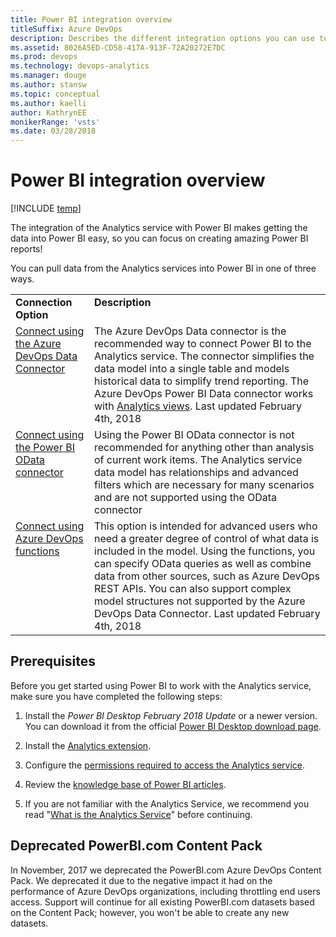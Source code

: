 ```yaml
---
title: Power BI integration overview 
titleSuffix: Azure DevOps 
description: Describes the different integration options you can use to connect to Power BI to access the Analytics Service for Azure DevOps
ms.assetid: 8026A5ED-CD58-417A-913F-72A20272E7DC
ms.prod: devops
ms.technology: devops-analytics
ms.manager: douge
ms.author: stansw
ms.topic: conceptual
ms.author: kaelli
author: KathrynEE
monikerRange: 'vsts'
ms.date: 03/28/2018
---
```


# Power BI integration overview

[!INCLUDE [temp](../../_shared/version-vsts-only.md)]

The integration of the Analytics service with Power BI makes getting the data into Power BI easy, so you can focus on creating amazing Power BI reports!

You can pull data from the Analytics services into Power BI in one of three ways. 

<table width="90%">
<tbody valign="top">
    <tr>
        <td width="25%"><b>Connection Option</td>
        <td><b>Description</td>
    </tr>
    <tr>
        <td><a href="data-connector-connect.md">Connect using the Azure DevOps Data Connector</href></td>
        <td>The Azure DevOps Data connector is the recommended way to connect Power BI to the Analytics service. The connector simplifies the data model into a single table and models historical data to simplify trend reporting.
        The Azure DevOps Power BI Data connector works with <a href="../analytics/what-are-analytics-views.md">Analytics views</href></a>. Last updated February 4th, 2018</td>
    </tr>
    <tr>
        <td><a href="access-analytics-power-bi.md">Connect using the Power BI OData connector</href></td>
        <td>Using the Power BI OData connector is not recommended for anything other than analysis of current work items. The Analytics service data model has relationships and advanced filters which are necessary for many scenarios and are not supported using the OData connector</td>
    </tr>
    <tr>
        <td><a href="data-connector-functions.md">Connect using Azure DevOps functions</href></td>
        <td>This option is intended for advanced users who need a greater degree of control of what data is included in the model. Using the functions, you can specify OData queries as well as combine data from other sources, such as Azure DevOps REST APIs. You can also support complex model structures not supported by the Azure DevOps Data Connector. 
        Last updated February 4th, 2018</td>
    </tr>
</tbody>
</table>

## Prerequisites

Before you get started using Power BI to work with the Analytics service, make sure you have completed the following steps:

1. Install the *Power BI Desktop* *February 2018 Update* or a newer version. You can download it from the official [Power BI Desktop download page](https://powerbi.microsoft.com/desktop).

2. Install the [Analytics extension](https://marketplace.visualstudio.com/items?itemName=ms.vss-analytics).

3. Configure the [permissions required to access the Analytics service](../analytics/analytics-security.md).

4. Review the [knowledge base of Power BI articles](https://powerbi.microsoft.com/documentation/powerbi-landing-page/).

5. If you are not familiar with the Analytics Service, we recommend you read "[What is the Analytics Service](../analytics/what-is-analytics.md)" before continuing.

## Deprecated PowerBI.com Content Pack

In November, 2017 we deprecated the PowerBI.com Azure DevOps Content Pack. We deprecated it due to the negative impact it had on the performance of Azure DevOps organizations, including throttling end users access. Support will continue for all existing PowerBI.com datasets based on the Content Pack; however, you won't be able to create any new datasets.

